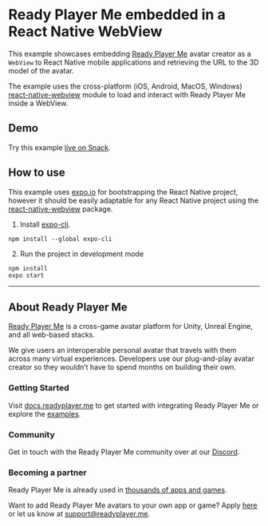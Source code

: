 # Ready Player Me embedded in a React Native WebView

This example showcases embedding [Ready Player Me](https://readyplayer.me) avatar creator as a `WebView` to React Native mobile applications and retrieving the URL to the 3D model of the avatar.

The example uses the cross-platform (iOS, Android, MacOS, Windows) [react-native-webview](https://github.com/react-native-webview/react-native-webview) module to load and interact with Ready Player Me inside a WebView.

## Demo

Try this example [live on Snack](https://snack.expo.io/@rainerwolf3d/readyplayerme-with-react-native-expo).

## How to use

This example uses [expo.io](https://expo.io) for bootstrapping the React Native project, however it should be easily adaptable for any React Native project using the [react-native-webview](https://github.com/react-native-webview/react-native-webview) package.

1. Install [expo-cli](https://docs.expo.io/get-started/installation/).

```
npm install --global expo-cli
```

2. Run the project in development mode

```
npm install
expo start
```

---

## About Ready Player Me

[Ready Player Me](https://readyplayer.me/developers) is a cross-game avatar platform for Unity, Unreal Engine, and all web-based stacks.

We give users an interoperable personal avatar that travels with them across many virtual experiences. Developers use our plug-and-play avatar creator so they wouldn’t have to spend months on building their own.


### Getting Started

Visit [docs.readyplayer.me](https://docs.readyplayer.me/) to get started with integrating Ready Player Me or explore the [examples](https://github.com/readyplayerme).

### Community

Get in touch with the Ready Player Me community over at our [Discord](https://discord.gg/readyplayerme).

### Becoming a partner

Ready Player Me is already used in [thousands of apps and games](https://readyplayer.me/partners).

Want to add Ready Player Me avatars to your own app or game? Apply [here](http://readyplayer.me/become-a-partner) or let us know at [support@readyplayer.me](mailto:support@readyplayer.me).
